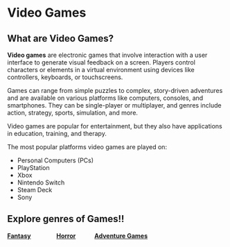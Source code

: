# Video Games
## What are Video Games?
**Video games** are electronic games that involve interaction with a user interface to generate visual feedback on a screen. Players control characters or elements in a virtual environment using devices like controllers, keyboards, or touchscreens.

Games can range from simple puzzles to complex, story-driven adventures and are available on various platforms like computers, consoles, and smartphones. They can be single-player or multiplayer, and genres include action, strategy, sports, simulation, and more.

Video games are popular for entertainment, but they also have applications in education, training, and therapy.

The most popular platforms video games are played on:
- Personal Computers (PCs)
- PlayStation
- Xbox
- Nintendo Switch
- Steam Deck
- Sony
## Explore genres of Games!!
**[Fantasy](https://github.com/319SoftDev/wiki-project-group-row-2/blob/main/videogame/fantasy/fent.md)** &nbsp; &nbsp; &nbsp; &nbsp; &nbsp; &nbsp; &nbsp; **[Horror](https://github.com/319SoftDev/wiki-project-group-row-2/blob/main/videogame/horror/horrorfile.md)** &nbsp; &nbsp; &nbsp; &nbsp; &nbsp; **[Adventure Games](https://github.com/319SoftDev/wiki-project-group-row-2/blob/main/videogame/storygame/story.md)**

